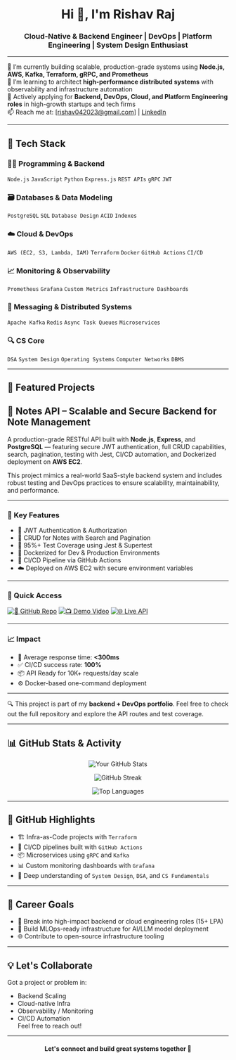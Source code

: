 <h1 align="center">Hi 👋, I'm Rishav Raj</h1>
<h3 align="center">Cloud-Native & Backend Engineer | DevOps | Platform Engineering | System Design Enthusiast</h3>

---

🔭 I’m currently building scalable, production-grade systems using **Node.js, AWS, Kafka, Terraform, gRPC, and Prometheus**  
🌱 I’m learning to architect **high-performance distributed systems** with observability and infrastructure automation  
🎯 Actively applying for **Backend, DevOps, Cloud, and Platform Engineering roles** in high-growth startups and tech firms  
📫 Reach me at: [rishav042023@gmail.com] | [LinkedIn](https://www.linkedin.com/in/rishav-raj-15b077249/)

---

## 🚀 Tech Stack

### 👨‍💻 Programming & Backend
`Node.js` `JavaScript` `Python` `Express.js` `REST APIs` `gRPC` `JWT`

### 🗃️ Databases & Data Modeling
`PostgreSQL` `SQL` `Database Design` `ACID` `Indexes`

### ☁️ Cloud & DevOps
`AWS (EC2, S3, Lambda, IAM)` `Terraform` `Docker` `GitHub Actions` `CI/CD`

### 📈 Monitoring & Observability
`Prometheus` `Grafana` `Custom Metrics` `Infrastructure Dashboards`

### 📡 Messaging & Distributed Systems
`Apache Kafka` `Redis` `Async Task Queues` `Microservices`

### 🔍 CS Core
`DSA` `System Design` `Operating Systems` `Computer Networks` `DBMS`

---

## 📌 Featured Projects

## 📝 Notes API – Scalable and Secure Backend for Note Management

A production-grade RESTful API built with **Node.js**, **Express**, and **PostgreSQL** — featuring secure JWT authentication, full CRUD capabilities, search, pagination, testing with Jest, CI/CD automation, and Dockerized deployment on **AWS EC2**.

This project mimics a real-world SaaS-style backend system and includes robust testing and DevOps practices to ensure scalability, maintainability, and performance.

---

### 🚀 Key Features

- 🔐 JWT Authentication & Authorization
- 🧠 CRUD for Notes with Search and Pagination
- 🧪 95%+ Test Coverage using Jest & Supertest
- 🐳 Dockerized for Dev & Production Environments
- 🔁 CI/CD Pipeline via GitHub Actions
- ☁️ Deployed on AWS EC2 with secure environment variables

---

### 🔗 Quick Access

[![🔗 GitHub Repo](https://img.shields.io/badge/GitHub-Repo-24292F?logo=github&style=for-the-badge&logoColor=white)](https://github.com/your-username/notes-api)
[![📺 Demo Video](https://img.shields.io/badge/Demo-Video-red?style=for-the-badge&logo=youtube)](https://your-demo-link.com)
[![🌐 Live API](https://img.shields.io/badge/Live-API-success?style=for-the-badge&logo=vercel)](http://your-api-url.com)

---

### 📈 Impact

- 🚀 Average response time: **<300ms**
- ✅ CI/CD success rate: **100%**
- 📦 API Ready for 10K+ requests/day scale
- ⚙️ Docker-based one-command deployment

---

🔍 This project is part of my **backend + DevOps portfolio**. Feel free to check out the full repository and explore the API routes and test coverage.

---

## 📊 GitHub Stats & Activity

<p align="center">
  <img src="https://github-readme-stats.vercel.app/api?username=Rishav-R03&show_icons=true&theme=tokyonight" alt="Your GitHub Stats" />
</p>

<p align="center">
  <img src="https://github-readme-streak-stats.herokuapp.com?user=Rishav-R03&theme=tokyonight&date_format=M%20j%5B%2C%20Y%5D" alt="GitHub Streak" />
</p>

<p align="center">
  <img src="https://github-readme-stats.vercel.app/api/top-langs/?username=Rishav-R03&layout=compact&theme=tokyonight" alt="Top Languages" />
</p>

---

## 📂 GitHub Highlights

- 🏗️ Infra-as-Code projects with `Terraform`
- 🔁 CI/CD pipelines built with `GitHub Actions`
- 📦 Microservices using `gRPC` and `Kafka`
- 📊 Custom monitoring dashboards with `Grafana`
- 🧠 Deep understanding of `System Design`, `DSA`, and `CS Fundamentals`

---

## 🎯 Career Goals

- 🚀 Break into high-impact backend or cloud engineering roles (15+ LPA)
- 🔬 Build MLOps-ready infrastructure for AI/LLM model deployment
- 🌐 Contribute to open-source infrastructure tooling

---

## 💡 Let's Collaborate

Got a project or problem in:
- Backend Scaling
- Cloud-native Infra
- Observability / Monitoring
- CI/CD Automation  
Feel free to reach out!

---

<h4 align="center">Let's connect and build great systems together 🚀</h4>
